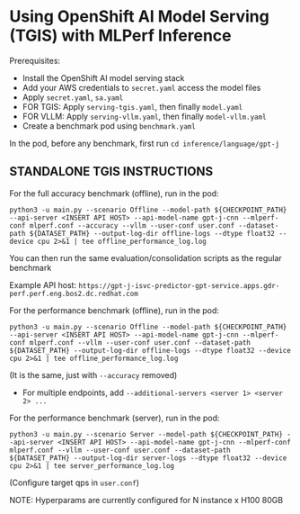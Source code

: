 # Using OpenShift AI Model Serving (TGIS) with MLPerf Inference

Prerequisites:
 - Install the OpenShift AI model serving stack
 - Add your AWS credentials to `secret.yaml` access the model files
 - Apply `secret.yaml`, `sa.yaml`
 - FOR TGIS: Apply `serving-tgis.yaml`, then finally `model.yaml`
 - FOR VLLM: Apply `serving-vllm.yaml`, then finally `model-vllm.yaml`
 - Create a benchmark pod using `benchmark.yaml`

In the pod, before any benchmark, first run `cd inference/language/gpt-j`

## STANDALONE TGIS INSTRUCTIONS
For the full accuracy benchmark (offline), run in the pod:
```
python3 -u main.py --scenario Offline --model-path ${CHECKPOINT_PATH} --api-server <INSERT API HOST> --api-model-name gpt-j-cnn --mlperf-conf mlperf.conf --accuracy --vllm --user-conf user.conf --dataset-path ${DATASET_PATH} --output-log-dir offline-logs --dtype float32 --device cpu 2>&1 | tee offline_performance_log.log
```
You can then run the same evaluation/consolidation scripts as the regular benchmark

Example API host: `https://gpt-j-isvc-predictor-gpt-service.apps.gdr-perf.perf.eng.bos2.dc.redhat.com`


For the performance benchmark (offline), run in the pod:
```
python3 -u main.py --scenario Offline --model-path ${CHECKPOINT_PATH} --api-server <INSERT API HOST> --api-model-name gpt-j-cnn --mlperf-conf mlperf.conf --vllm --user-conf user.conf --dataset-path ${DATASET_PATH} --output-log-dir offline-logs --dtype float32 --device cpu 2>&1 | tee offline_performance_log.log
```
(It is the same, just with `--accuracy` removed)

 - For multiple endpoints, add `--additional-servers <server 1> <server 2> ...`


For the performance benchmark (server), run in the pod:
```
python3 -u main.py --scenario Server --model-path ${CHECKPOINT_PATH} --api-server <INSERT API HOST> --api-model-name gpt-j-cnn --mlperf-conf mlperf.conf --vllm --user-conf user.conf --dataset-path ${DATASET_PATH} --output-log-dir server-logs --dtype float32 --device cpu 2>&1 | tee server_performance_log.log
```
(Configure target qps in `user.conf`)


NOTE: Hyperparams are currently configured for N instance x H100 80GB
